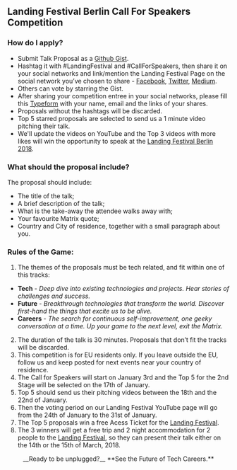 ## Landing Festival Berlin Call For Speakers Competition

### How do I apply?

- Submit Talk Proposal as a [Github Gist](https://gist.github.com/).
- Hashtag it with #LandingFestival and #CallForSpeakers, then share it on your social networks and link/mention the Landing Festival Page on the social network you’ve chosen to share - [Facebook](https://www.facebook.com/LandingFestivalPage/), [Twitter](https://twitter.com/LandingFest), [Medium](https://medium.com/landingfestival).
- Others can vote by starring the Gist.
- After sharing your competition entree in your social networks, please fill this [Typeform](https://landingjobs.typeform.com/to/URjRZE) with your name, email and the links of your shares.
- Proposals without the hashtags will be discarded.
- Top 5 starred proposals are selected to send us a 1 minute video pitching their talk.
- We'll update the videos on YouTube and the Top 3 videos with more likes will win the opportunity to speak at the [Landing Festival Berlin 2018](https://landingfestival.com/berlin).

### What should the proposal include?

The proposal should include:
- The title of the talk;
- A brief description of the talk;
- What is the take-away the attendee walks away with;
- Your favourite Matrix quote;
- Country and City of residence, together with a small paragraph about you.

### Rules of the Game:

1. The themes of the proposals must be tech related, and fit within one of this tracks:
- __Tech__ - *Deep dive into existing technologies and projects. Hear stories of challenges and success.*
- __Future__ - *Breakthrough technologies that transform the world. Discover first-hand the things that excite us to be alive.*
- __Careers__ - *The search for continuous self-improvement, one geeky conversation at a time. Up your game to the next level, exit the Matrix.*
2. The duration of the talk is 30 minutes. Proposals that don’t fit the tracks will be discarded.
3. This competition is for EU residents only. If you leave outside the EU, follow us and keep posted for next events near your country of residence.
4. The Call for Speakers will start on January 3rd and the Top 5 for the 2nd Stage will be selected on the 17th of January.
5. Top 5 should send us their pitching videos between the 18th and the 22nd of January.
6. Then the voting period on our Landing Festival YouTube page will go from the 24th of January to the 31st of January.
7. The Top 5 proposals win a free Acess Ticket for the [Landing Festival](https://landingfestival.com/berlin).
8. The 3 winners will get a free trip and 2 night accommodation for 2 people to the [Landing Festival](https://landingfestival.com/berlin), so they can present their talk either on the 14th or the 15th of March, 2018.

<p align="center">__Ready to be unplugged?__ **See the Future of Tech Careers.**</p>
